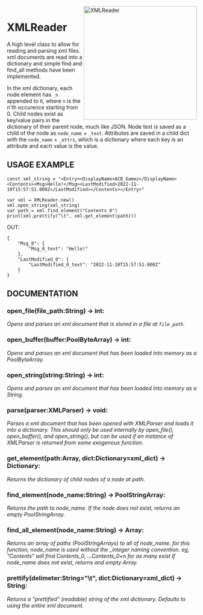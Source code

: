 
<img src="https://user-images.githubusercontent.com/63984796/201493635-d931c5fc-a7af-411f-9b78-767e5abfc030.png" alt="XMLReader" width="300" align="right"/>

# XMLReader 
A high level class to allow for reading and parsing xml files. xml documents are read into a dictionary and simple find and find_all methods have been implemented.

In the xml dictionary, each node element has `_n` appended to it, where `n` is the n'th occurence starting from 0. Child nodes exist as key/value pairs in the dictionary of their parent node, much like JSON.  Node text is saved as a child of the node as `node_name` + `_text`.  Attributes are saved in a child dict with the `node_name` + `_attrs`, which is a dictionary where each key is an attribute and each value is the value.

## USAGE EXAMPLE
```
const xml_string = "<Entry><DisplayName>ACB_Gamez</DisplayName><Contents><Msg>Hello!</Msg><LastModified>2022-11-10T15:57:51.000Z</LastModified></Contents></Entry>"

var xml = XMLReader.new()
xml.open_string(xml_string)
var path = xml.find_element("Contents_0")
print(xml.prettify("\t", xml.get_element(path)))
```

OUT:
```
{
	"Msg_0": {
		"Msg_0_text": "Hello!"
	},
	"LastModified_0": {
		"LastModified_0_text": "2022-11-10T15:57:51.000Z"
	}
}
```

## DOCUMENTATION
### open_file(file_path:String) -> int:  
*Opens and parses an xml document that is stored in a file at `file_path`.*

### open_buffer(buffer:PoolByteArray) -> int:  
*Opens and parses an xml document that has been loaded into memory as a PoolByteArray.*

### open_string(string:String) -> int:  
*Opens and parses an xml document that has been loaded into memory as a String.*

### parse(parser:XMLParser) -> void:  
*Parses a xml document that has been opened with XMLParser and loads it into a dictionary. This should only be used internally by open_file(), open_buffer(), and open_string(), but can be used if an instance of XMLParser is returned from some exogenous function.*

### get_element(path:Array, dict:Dictionary=xml_dict) -> Dictionary:  
*Returns the dictionary of child nodes of a node at path.*

### find_element(node_name:String) -> PoolStringArray:  
*Returns the path to node_name. If the node does not exist, returns an empty PoolStringArray.*

### find_all_element(node_name:String) -> Array:  
*Returns an array of paths (PoolStringArrays) to all of node_name. for this function, node_name is used without the _integer naming convention. eg, "Contents" will find Contents_0, ...Contents_0+n for as many exist If node_name does not exist, returns and empty Array.*

### prettify(delimeter:String="\t", dict:Dictionary=xml_dict) -> String:  
*Returns a "prettified" (readable) string of the xml dictionary. Defaults to using the entire xml document.*


